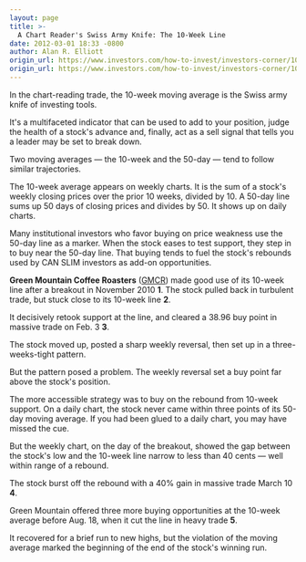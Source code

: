 ```yaml
---
layout: page
title: >-
  A Chart Reader's Swiss Army Knife: The 10-Week Line
date: 2012-03-01 18:33 -0800
author: Alan R. Elliott
origin_url: https://www.investors.com/how-to-invest/investors-corner/10-week-moving-average-serves-multiple-purposes/
origin_url: https://www.investors.com/how-to-invest/investors-corner/10-week-moving-average-serves-multiple-purposes/
---
```


In the chart-reading trade, the 10-week moving average is the Swiss army knife of investing tools.

It's a multifaceted indicator that can be used to add to your position, judge the health of a stock's advance and, finally, act as a sell signal that tells you a leader may be set to break down.

Two moving averages — the 10-week and the 50-day — tend to follow similar trajectories.

The 10-week average appears on weekly charts. It is the sum of a stock's weekly closing prices over the prior 10 weeks, divided by 10. A 50-day line sums up 50 days of closing prices and divides by 50. It shows up on daily charts.

Many institutional investors who favor buying on price weakness use the 50-day line as a marker. When the stock eases to test support, they step in to buy near the 50-day line. That buying tends to fuel the stock's rebounds used by CAN SLIM investors as add-on opportunities.

**Green Mountain Coffee Roasters** ([GMCR](https://research.investors.com/quote.aspx?symbol=GMCR)) made good use of its 10-week line after a breakout in November 2010 **1**. The stock pulled back in turbulent trade, but stuck close to its 10-week line **2**.

It decisively retook support at the line, and cleared a 38.96 buy point in massive trade on Feb. 3 **3**.

The stock moved up, posted a sharp weekly reversal, then set up in a three-weeks-tight pattern.

But the pattern posed a problem. The weekly reversal set a buy point far above the stock's position.

The more accessible strategy was to buy on the rebound from 10-week support. On a daily chart, the stock never came within three points of its 50-day moving average. If you had been glued to a daily chart, you may have missed the cue.

But the weekly chart, on the day of the breakout, showed the gap between the stock's low and the 10-week line narrow to less than 40 cents — well within range of a rebound.

The stock burst off the rebound with a 40% gain in massive trade March 10 **4**.

Green Mountain offered three more buying opportunities at the 10-week average before Aug. 18, when it cut the line in heavy trade **5**.

It recovered for a brief run to new highs, but the violation of the moving average marked the beginning of the end of the stock's winning run.
